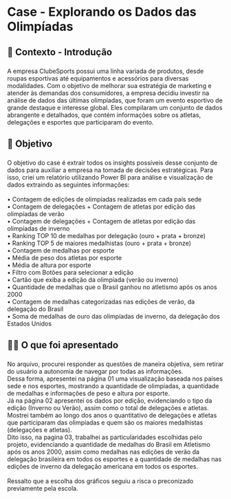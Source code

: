 <h1 align="left">Case - Explorando os Dados das Olimpíadas</h1>

###

<h2 align="left">📁 Contexto - Introdução</h2>

###

<p align="left">A empresa ClubeSports possui uma linha variada de produtos, desde roupas esportivas até equipamentos e acessórios para diversas modalidades. Com o objetivo de melhorar sua estratégia de marketing e atender às demandas dos consumidores, a empresa decidiu investir na análise de dados das últimas olimpíadas, que foram um evento esportivo de grande destaque e interesse global. Eles compilaram um conjunto de dados abrangente e detalhados, que contém informações sobre os atletas, delegações e esportes que participaram do evento.</p>

###

<h2 align="left">🎯 Objetivo</h2>

###

<p align="left">O objetivo do case é extrair todos os insights possíveis desse conjunto de dados para auxiliar a empresa na tomada de decisões estratégicas. Para isso, criei um relatório utilizando Power BI para análise e visualização de dados extraindo as seguintes informações:<br><br>• Contagem de edições de olimpíadas realizadas em cada país sede<br>• Contagem de delegações + Contagem de atletas por edição das olimpíadas de verão<br>• Contagem de delegações + Contagem de atletas por edição das olimpíadas de inverno<br>• Ranking TOP 10 de medalhas por delegação (ouro + prata + bronze)<br>• Ranking TOP 5 de maiores medalhistas (ouro + prata + bronze)<br>• Contagem de medalhas por esporte<br>• Média de peso dos atletas por esporte<br>• Média de altura por esporte<br>• Filtro com Botões para selecionar a edição<br>• Cartão que exiba a edição da olimpíada (verão ou inverno)<br>• Quantidade de medalhas que o Brasil ganhou no atletismo após os anos 2000<br>• Contagem de medalhas categorizadas nas edições de verão, da delegação do Brasil<br>• Soma de medalhas de ouro das olimpíadas de inverno, da delegação dos Estados Unidos</p>

###

<h2 align="left">👨‍💻 O que foi apresentado</h2>

###

<p align="left">No arquivo, procurei responder as questões de maneira objetiva, sem retirar do usuário a autonomia de navegar por todas as informações. <br>Dessa forma, apresentei na página 01 uma visualização baseada nos países sede e nos esportes, mostrando a quantidade de olimpíadas, a quantidade de medalhas e informações de peso e altura por esporte. <br>Já na página 02 apresentei os dados por edição, evidenciando o tipo da edição (Inverno ou Verão), assim como o total de delegações e atletas. Mostrei também ao longo dos anos o quantitativo de delegações e atletas que participaram das olimpíadas e quem são os maiores medalhistas (delegações e atletas).<br>Dito isso, na pagina 03, trabalhei as particularidades escolhidas pelo projeto, evidenciando a quantidade de medalhas do Brasil em Atletismo após os anos 2000, assim como medalhas nas edições de verão da delegação brasileira em todos os esportes e a quantidade de medalhas nas edições de inverno da delegação americana em todos os esportes. <br><br>Ressalto que a escolha dos gráficos seguiu a risca o preconizado previamente pela escola.</p>

###
